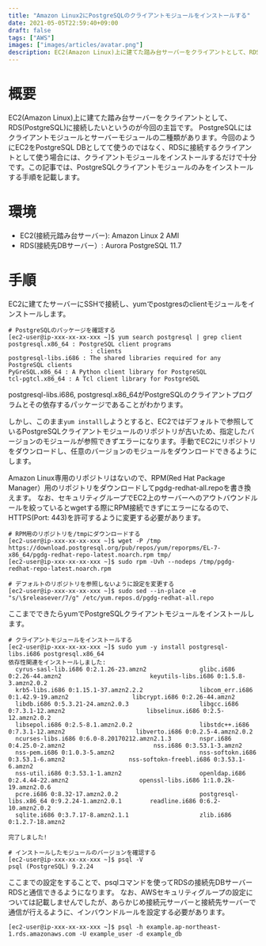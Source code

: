 ```yaml
---
title: "Amazon Linux2にPostgreSQLのクライアントモジュールをインストールする"
date: 2021-05-05T22:59:40+09:00
draft: false
tags: ["AWS"]
images: ["images/articles/avatar.png"]
description: EC2(Amazon Linux)上に建てた踏み台サーバーをクライアントとして、RDS(PostgreSQL)に接続したい。EC2をPostgreSQL DBとしてて使うのではなく、RDSに接続するクライアントとして使う場合には、クライアントモジュールをインストールするだけで十分です。
---
```

# 概要
EC2(Amazon Linux)上に建てた踏み台サーバーをクライアントとして、RDS(PostgreSQL)に接続したいというのが今回の主旨です。
PostgreSQLにはクライアントモジュールとサーバーモジュールの二種類があります。今回のようにEC2をPostgreSQL DBとしてて使うのではなく、RDSに接続するクライアントとして使う場合には、クライアントモジュールをインストールするだけで十分です。この記事では、PostgreSQLクライアントモジュールのみをインストールする手順を記載します。

# 環境
- EC2(接続元踏み台サーバー): Amazon Linux 2 AMI
- RDS(接続先DBサーバー）: Aurora PostgreSQL 11.7

# 手順
EC2に建てたサーバーにSSHで接続し、yumでpostgresのclientモジュールをインストールします。
```
# PostgreSQLのパッケージを確認する
[ec2-user@ip-xxx-xx-xx-xxx ~]$ yum search postgresql | grep client
postgresql.x86_64 : PostgreSQL client programs
                       : clients
postgresql-libs.i686 : The shared libraries required for any PostgreSQL clients
PyGreSQL.x86_64 : A Python client library for PostgreSQL
tcl-pgtcl.x86_64 : A Tcl client library for PostgreSQL
```
postgresql-libs.i686, postgresql.x86_64がPostgreSQLのクライアントプログラムとその依存するパッケージであることがわかります。

しかし、このまま`yum install`しようとすると、EC2ではデフォルトで参照しているPostgreSQLクライアントモジュールのリポジトリが古いため、指定したバージョンのモジュールが参照できずエラーになります。手動でEC2にリポジトリをダウンロードし、任意のバージョンのモジュールをダウンロードできるようにします。

Amazon Linux専用のリポジトリはないので、RPM(Red Hat Package Manager）用のリポジトリをダウンロードしてpgdg-redhat-all.repoを書き換えます。
なお、セキュリティグループでEC2上のサーバーへのアウトバウンドルールを絞っているとwgetする際にRPM接続できずにエラーになるので、HTTPS(Port: 443)を許可するように変更する必要があります。

```
# RPM用のリポジトリを/tmpにダウンロードする
[ec2-user@ip-xxx-xx-xx-xxx ~]$ wget -P /tmp https://download.postgresql.org/pub/repos/yum/reporpms/EL-7-x86_64/pgdg-redhat-repo-latest.noarch.rpm tmp/
[ec2-user@ip-xxx-xx-xx-xxx ~]$ sudo rpm -Uvh --nodeps /tmp/pgdg-redhat-repo-latest.noarch.rpm

# デフォルトのリポジトリを参照しないように設定を変更する
[ec2-user@ip-xxx-xx-xx-xxx ~]$ sudo sed --in-place -e "s/\$releasever/7/g" /etc/yum.repos.d/pgdg-redhat-all.repo
```

ここまでできたらyumでPostgreSQLクライアントモジュールをインストールします。
```
# クライアントモジュールをインストールする
[ec2-user@ip-xxx-xx-xx-xxx ~]$ sudo yum -y install postgresql-libs.i686 postgresql.x86_64
依存性関連をインストールしました:
  cyrus-sasl-lib.i686 0:2.1.26-23.amzn2               glibc.i686 0:2.26-44.amzn2                         keyutils-libs.i686 0:1.5.8-3.amzn2.0.2
  krb5-libs.i686 0:1.15.1-37.amzn2.2.2                libcom_err.i686 0:1.42.9-19.amzn2                  libcrypt.i686 0:2.26-44.amzn2
  libdb.i686 0:5.3.21-24.amzn2.0.3                    libgcc.i686 0:7.3.1-12.amzn2                       libselinux.i686 0:2.5-12.amzn2.0.2
  libsepol.i686 0:2.5-8.1.amzn2.0.2                   libstdc++.i686 0:7.3.1-12.amzn2                    libverto.i686 0:0.2.5-4.amzn2.0.2
  ncurses-libs.i686 0:6.0-8.20170212.amzn2.1.3        nspr.i686 0:4.25.0-2.amzn2                         nss.i686 0:3.53.1-3.amzn2
  nss-pem.i686 0:1.0.3-5.amzn2                        nss-softokn.i686 0:3.53.1-6.amzn2                  nss-softokn-freebl.i686 0:3.53.1-6.amzn2
  nss-util.i686 0:3.53.1-1.amzn2                      openldap.i686 0:2.4.44-22.amzn2                    openssl-libs.i686 1:1.0.2k-19.amzn2.0.6
  pcre.i686 0:8.32-17.amzn2.0.2                       postgresql-libs.x86_64 0:9.2.24-1.amzn2.0.1        readline.i686 0:6.2-10.amzn2.0.2
  sqlite.i686 0:3.7.17-8.amzn2.1.1                    zlib.i686 0:1.2.7-18.amzn2

完了しました!

# インストールしたモジュールのバージョンを確認する
[ec2-user@ip-xxx-xx-xx-xxx ~]$ psql -V
psql (PostgreSQL) 9.2.24
```
ここまでの設定をすることで、psqlコマンドを使ってRDSの接続先DBサーバーRDSと通信できるようになります。
なお、AWSセキュリティグループの設定については記載しませんでしたが、あらかじめ接続元サーバーと接続先サーバーで通信が行えるように、インバウンドルールを設定する必要があります。
```
[ec2-user@ip-xxx-xx-xx-xxx ~]$ psql -h example.ap-northeast-1.rds.amazonaws.com -U example_user -d example_db
```
